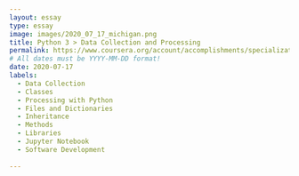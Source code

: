 ```yaml
---
layout: essay
type: essay
image: images/2020_07_17_michigan.png
title: Python 3 > Data Collection and Processing
permalink: https://www.coursera.org/account/accomplishments/specialization/L6GZNKKKAJKL
# All dates must be YYYY-MM-DD format!
date: 2020-07-17
labels:
  - Data Collection
  - Classes
  - Processing with Python
  - Files and Dictionaries
  - Inheritance
  - Methods
  - Libraries
  - Jupyter Notebook
  - Software Development
  
---
```

